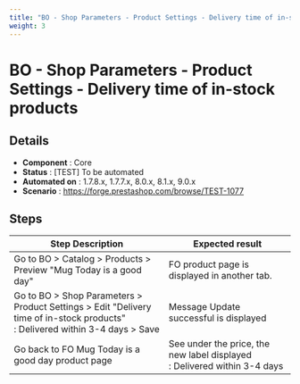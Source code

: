 ```yaml
---
title: "BO - Shop Parameters - Product Settings - Delivery time of in-stock products"
weight: 3
---
```


# BO - Shop Parameters - Product Settings - Delivery time of in-stock products
## Details
* **Component** : Core
* **Status** : [TEST] To be automated
* **Automated on** : 1.7.8.x, 1.7.7.x, 8.0.x, 8.1.x, 9.0.x
* **Scenario** : https://forge.prestashop.com/browse/TEST-1077

## Steps
| Step Description | Expected result |
| ----- | ----- |
| Go to BO > Catalog > Products > Preview "Mug Today is a good day" | FO product page is displayed in another tab. |
| Go to BO > Shop Parameters > Product Settings > Edit "Delivery time of in-stock products" : Delivered within 3-4 days > Save | Message Update successful is displayed |
| Go back to FO Mug Today is a good day product page | See under the price, the new label displayed : Delivered within 3-4 days |
